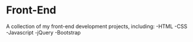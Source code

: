 # Front-End

A collection of my front-end development projects, including:
-HTML
-CSS
-Javascript
-jQuery
-Bootstrap
